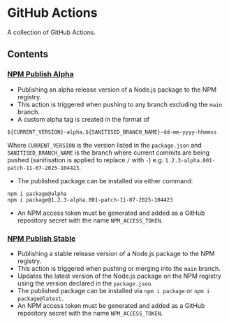 # GitHub Actions
A collection of GitHub Actions.

## Contents
### [NPM Publish Alpha](https://github.com/rtasalem/github-actions/blob/main/npm-publish-alpha.yaml)
- Publishing an alpha release version of a Node.js package to the NPM registry. 
- This action is triggered when pushing to any branch excluding the `main` branch. 
- A custom alpha tag is created in the format of 
```
${CURRENT_VERSION}-alpha.${SANITISED_BRANCH_NAME}-dd-mm-yyyy-hhmmss
``` 
Where `CURRENT_VERSION` is the version listed in the `package.json` and `SANITISED_BRANCH_NAME` is the branch where current commits are being pushed (sanitisation is applied to replace `/` with `-`) e.g. `1.2.3-alpha.001-patch-11-07-2025-104423`. 
- The published package can be installed via either command:
```
npm i package@alpha
npm i package@1.2.3-alpha.001-patch-11-07-2025-104423
``` 
- An NPM access token must be generated and added as a GitHub repository secret with the name `NPM_ACCESS_TOKEN`.  

### [NPM Publish Stable](https://github.com/rtasalem/github-actions/blob/main/npm-publish-stable.yaml)
- Publishing a stable release version of a Node.js package to the NPM registry.
- This action is triggered when pushing or merging into the `main` branch.
- Updates the latest version of the Node.js package on the NPM registry using the version declared in the `package.json`.
- The published package can be installed via `npm i package` or `npm i package@latest`. 
- An NPM access token must be generated and added as a GitHub repository secret with the name `NPM_ACCESS_TOKEN`.